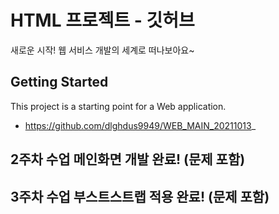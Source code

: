 # HTML 프로젝트 - 깃허브
새로운 시작! 웹 서비스 개발의 세계로 떠나보아요~
## Getting Started
This project is a starting point for a Web application.
- https://github.com/dlghdus9949/WEB_MAIN_20211013_
## 2주차 수업 메인화면 개발 완료! (문제 포함)
## 3주차 수업 부스트스트랩 적용 완료! (문제 포함)